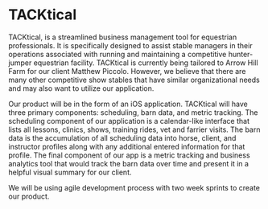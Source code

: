 # TACKtical

TACKtical, is a streamlined business management tool for equestrian professionals. It is specifically designed to assist stable managers in their operations associated with running and maintaining a competitive hunter-jumper equestrian facility. TACKtical is currently being tailored to Arrow Hill Farm for our client Matthew Piccolo. However, we believe that there are many other competitive show stables that have similar organizational needs and may also want to utilize our application.


Our product will be in the form of an iOS application. TACKtical will have three primary components: scheduling, barn data, and metric tracking. The scheduling component of our application is a calendar-like interface that lists all lessons, clinics, shows, training rides, vet and farrier visits. The barn data is the accumulation of all scheduling data into horse, client, and instructor profiles along with any additional entered information for that profile. The final component of our app is a metric tracking and business analytics tool that would track the barn data over time and present it in a helpful visual summary for our client. 


We will be using agile development process with two week sprints to create our product.
